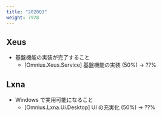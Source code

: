 ```yaml
---
title: "2020Q3"
weight: 7978
---
```


## Xeus

- 基盤機能の実装が完了すること
  - [Omnius.Xeus.Service] 基盤機能の実装 (50%) -> ??%

## Lxna

- Windows で実用可能になること
  - [Omnius.Lxna.Ui.Desktop] UI の充実化 (50%) -> ??%
